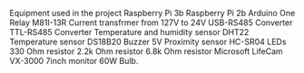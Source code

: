 Equipment used in the project
  Raspberry Pi 3b
  Raspberry Pi 2b
  Arduino One
  Relay  M81I-13R
  Current transfrmer from 127V to 24V
  USB-RS485 Converter
  TTL-RS485 Converter
  Temperature and humidity sensor DHT22
  Temperature sensor DS18B20
  Buzzer 5V
  Proximity sensor HC-SR04
  LEDs
  330  Ohm resistor
  2.2k Ohm resistor
  6.8k Ohm resistor
  Microsoft LifeCam VX-3000
  7inch monitor
  60W Bulb.
